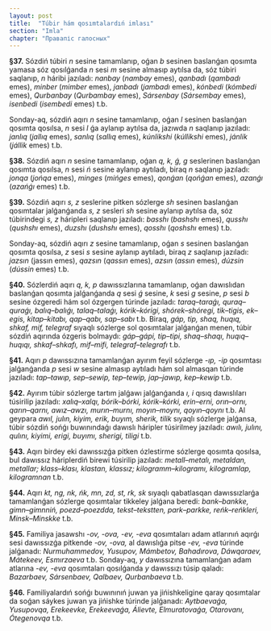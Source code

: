 ```yaml
---
layout: post
title:  "Túbir hám qosımtalardıń imlası"
section: "Imla"
chapter: "Правапіс галосных"
---
```


**§37.** Sózdiń túbiri *n* sesine tamamlanıp, oǵan *b* sesinen baslanǵan qosımta yamasa sóz qosılǵanda *n* sesi *m* sesine almasıp aytılsa da, sóz túbiri saqlanıp, *n* háribi jazıladı: *nanbay* (*nambay* emes), *qanbadı* (*qambadı* emes), *minber* (*mimber* emes), *janbadı* (*jambadı* emes), *kónbedi* (*kómbedi* emes), *Qurbanbay* (*Qurbambay* emes), *Sársenbay* (*Sársembay* emes), *isenbedi* (*isembedi* emes) t.b.  

Sonday-aq, sózdiń aqırı *n* sesine tamamlanıp, oǵan *l* sesinen baslanǵan qosımta qosılsa, *n* sesi *l* ǵa aylanıp aytılsa da, jazıwda *n* saqlanıp jazıladı: *janlıq* (*jallıq* emes), *sanlıq* (*sallıq* emes), *kúnlikshi* (*kúllikshi* emes), *jánlik* (*jállik* emes) t.b.

**§38.** Sózdiń aqırı *n* sesine tamamlanıp, oǵan *q, k, ǵ, g* seslerinen baslanǵan qosımta qosılsa, *n* sesi *ń* sesine aylanıp aytıladı, biraq *n* saqlanıp jazıladı: *jonqa* (*jońqa* emes), *minges* (*mińges* emes), *qonǵan* (*qońǵan* emes), *azanǵı* (*azańǵı* emes) t.b.

**§39.** Sózdiń aqırı *s, z* seslerine pitken sózlerge *sh* sesinen baslanǵan qosımtalar jalǵanǵanda *s, z* sesleri *sh* sesine aylanıp aytılsa da, sóz túbirindegi *s, z* háripleri saqlanıp jazıladı: *basshı* (*bashshı* emes), *qusshı* (*qushshı* emes), *duzshı* (*dushshı* emes), *qosshı* (*qoshshı* emes) t.b.

Sonday-aq, sózdiń aqırı *z* sesine tamamlanıp, oǵan *s* sesinen baslanǵan qosımta qosılsa, *z* sesi *s* sesine aylanıp aytıladı, biraq *z* saqlanıp jazıladı: *jazsın* (jassın emes), *qazsın* (*qassın* emes), *azsın* (*assın* emes), *dúzsin* (*dússin* emes) t.b.

**§40.** Sózlerdiń aqırı *q, k, p* dawıssızlarına tamamlanıp, oǵan dawıslıdan baslanǵan qosımta jalǵanǵanda *q* sesi *ǵ* sesine, *k* sesi *g* sesine, *p* sesi *b* sesine ózgeredi hám sol ózgergen túrinde jazıladı: *taraq–taraǵı, quraq–quraǵı, balıq–balıǵı, talaq–talaǵı, kórik–kórigi, shórek–shóregi, tik–tigis, ek–egis, kitap–kitabı, qap–qabı, sap–sabı* t.b. Biraq, *gáp, tip, shaq, huqıq, shkaf, mif, telegraf* sıyaqlı sózlerge sol qosımtalar jalǵanǵan menen, túbir sózdiń aqırında ózgeris bolmaydı: *gáp–gápi, tip–tipi, shaq–shaqı, huqıq–huqıqı, shkaf–shkafı, mif–mifi, telegraf–telegrafı* t.b.

**§41.** Aqırı *p* dawıssızına tamamlanǵan ayırım feyil sózlerge *-ıp, -ip* qosımtası jalǵanǵanda *p* sesi *w* sesine almasıp aytıladı hám sol almasqan túrinde jazıladı: *tap–tawıp, sep–sewip, tep–tewip, jap–jawıp, kep–kewip* t.b.

**§42.** Ayırım túbir sózlerge tartım jalǵawı jalǵanǵanda *ı, i* qısıq dawıslıları túsirilip jazıladı: *xalıq–xalqı, bórik–bórki, kórik–kórki, erin–erni, orın–ornı, qarın–qarnı, awız–awzı, murın–murnı, moyın–moynı, qoyın–qoynı* t.b. Al geypara *awıl, julın, kiyim, erik, buyım, sherik, tilik* sıyaqlı sózlerge jalǵansa, túbir sózdiń sońǵı buwınındaǵı dawıslı háripler túsirilmey jazıladı: *awılı, julını, qulını, kiyimi, erigi, buyımı, sherigi, tiligi* t.b.

**§43.** Aqırı birdey eki dawıssızǵa pitken ózlestirme sózlerge qosımta qosılsa, bul dawıssız háriplerdiń birewi túsirilip jazıladı: *metall–metalı, metaldan, metallar; klass–klası, klastan, klassız; kilogramm–kilogramı, kilogramlap, kilogramnan* t.b.

**§44.** Aqırı *kt, ng, nk, ńk, mn, zd, st, rk, sk* sıyaqlı qabatlasqan dawıssızlarǵa tamamlanǵan sózlerge qosımtalar tikkeley jalǵana beredi: *bank–bankke, gimn–gimnniń, poezd–poezdda, tekst–tekstten, park–parkke, reńk–reńkleri, Minsk–Minskke* t.b.

**§45.** Familiya jasawshı *-ov, -ova, -ev, -eva* qosımtaları adam atlarınıń aqırǵı sesi dawıssızǵa pitkende *-ov, -ova,* al dawıslıǵa pitse *-ev, -eva* túrinde jalǵanadı: *Nurmuhammedov, Yusupov, Mámbetov, Bahadırova, Dáwqaraev, Mátekeev, Esmırzaeva* t.b. Sonday-aq, *y* dawıssızına tamamlanǵan adam atlarına *-ev, -eva* qosımtaları qosılǵanda *y* dawıssızı túsip qaladı: *Bazarbaev, Sársenbaev, Qalbaev, Qurbanbaeva* t.b.

**§46.** Familiyalardıń sońǵı buwınınıń juwan ya jińishkeligine qaray qosımtalar da soǵan sáykes juwan ya jińishke túrinde jalǵanadı: *Aytbaevaǵa, Yusupovqa, Erekeevke, Erekeevaǵa, Álievte, Elmuratovaǵa, Otarovanı, Ótegenovqa* t.b.
